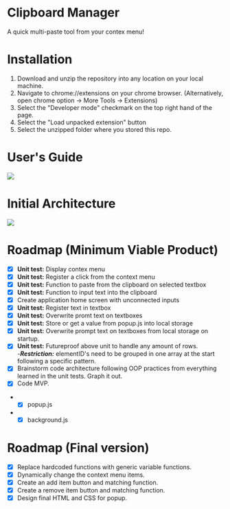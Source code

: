 # Clipboard Manager
A quick multi-paste tool from your contex menu!

# Installation

1) Download and unzip the repository into any location on your local machine. 
2) Navigate to chrome://extensions on your chrome browser. (Alternatively, open chrome option -> More Tools -> Extensions) 
3) Select the "Developer mode" checkmark on the top right hand of the page. 
4) Select the "Load unpacked extension" button
5) Select the unzipped folder where you stored this repo. 

# User's Guide

<img src="https://i.imgur.com/HJ0KzyC.gif">

# Initial Architecture

<img src="https://i.imgur.com/BQkVcsW.png?1">

# Roadmap (Minimum Viable Product)

- [x] **Unit test:** Display contex menu
- [X] **Unit test:** Register a click from the context menu
- [X] **Unit test:** Function to paste from the clipboard on selected textbox
- [X] **Unit test:** Function to input text into the clipboard
- [X] Create application home screen with unconnected inputs
- [X] **Unit test:** Register text in textbox
- [X] **Unit test:** Overwrite promt text on textboxes
- [X] **Unit test:** Store or get a value from popup.js into local storage
- [X] **Unit test:** Overwrite prompt text on textboxes from local storage on startup.  
- [X] **Unit test:** Futureproof above unit to handle any amount of rows.  
  -***Restriction:*** elementID's need to be grouped in one array at the start following a specific pattern.
- [X] Brainstorm code architecture following OOP practices from everything learned in the unit tests. Graph it out. 
- [X] Code MVP.
 - - [x] popup.js
 - - [X] background.js
 
 # Roadmap (Final version)
 
- [x] Replace hardcoded functions with generic variable functions. 
- [x] Dynamically change the context menu items.
- [x] Create an add item button and matching function.
- [x] Create a remove item button and matching function. 
- [x] Design final HTML and CSS for popup.
